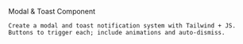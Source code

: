 Modal & Toast Component

    Create a modal and toast notification system with Tailwind + JS.
    Buttons to trigger each; include animations and auto-dismiss.

